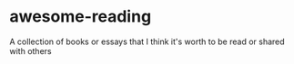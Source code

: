 # awesome-reading
A collection of books or essays that I think it's worth to be read or shared with others
